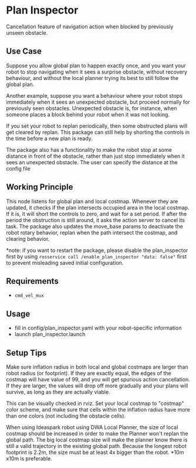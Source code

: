 # Plan Inspector

Cancellation feature of navigation action when blocked by previously unseen obstacle.

## Use Case

Suppose you allow global plan to happen exactly once, and you want your robot to stop navigating when it sees a surprise obstacle, without recovery behaviour, and without the local planner trying its best to still follow the global plan.

Another example, suppose you want a behaviour where your robot stops immediately when it sees an unexpected obstacle, but proceed normally for previously seen obstacles. Unexpected obstacle is, for instance, when someone places a block behind your robot when it was not looking.

If you set your robot to replan periodically, then some obstructed plans will get cleared by replan. This package can still help by shorting the controls in the time before a new plan is ready.

The package also has a functionality to make the robot stop at some distance in front of the obstacle, rather than just stop immediately when it sees an unexpected obstacle. The user can specify the distance at the config file

## Working Principle

This node listens for global plan and local costmap. Whenever they are updated, it checks if the plan intersects occupied area in the local costmap. If it is, it will short the controls to zero, and wait for a set period. If after the period the obstruction is still around, it asks the action server to cancel its task. The package also updates the move_base params to deactivate the robot rotary behavior, replan when the path intersect the costmap, and clearing behavior.

*note: if you want to restart the package, please disable the plan_inspector first by using `rosservice call /enable_plan_inspector "data: false"` first to prevent misleading saved initial configuration.

## Requirements

- `cmd_vel_mux`

## Usage

- fill in config/plan_inspector.yaml with your robot-specific information
- launch plan_inspector.launch

## Setup Tips

Make sure inflation radius in both local and global costmaps are larger than robot radius (or footprint). If they are exactly equal, the edges of the costmap will have value of 99, and you will get spurious action cancellation. If they are larger, the values will drop off more gradually and your plans will survive, as long as they are actually viable. 

This can be visually checked in rviz. Set your local costmap to "costmap" color scheme, and make sure that cells within the inflation radius have more than one colors (not including the obstacle cells).

When using Ideaspark robot using DWA Local Planner, the size of local costmap should be increased in order to make the Planner won't replan the global path. The big local costmap size will make the planner know there is still a valid trajectory in the existing global path. Because the longest robot footprint is 2.2m, the size must be at least 4x bigger than the robot. *10m x10m is preferable.
